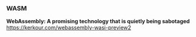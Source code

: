 ### WASM

**WebAssembly: A promising technology that is quietly being sabotaged**  
https://kerkour.com/webassembly-wasi-preview2
